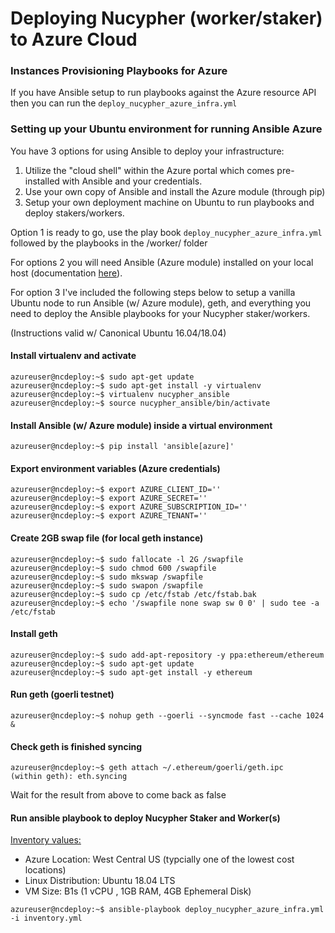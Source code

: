# Deploying Nucypher (worker/staker) to Azure Cloud


### Instances Provisioning Playbooks for Azure

If you have Ansible setup to run playbooks against the Azure resource API then you can run the `deploy_nucypher_azure_infra.yml`


### Setting up your Ubuntu environment for running Ansible Azure

You have 3 options for using Ansible to deploy your infrastructure:

1. Utilize the "cloud shell" within the Azure portal which comes pre-installed with Ansible and your credentials.
2. Use your own copy of Ansible and install the Azure module (through pip)
3. Setup your own deployment machine on Ubuntu to run playbooks and deploy stakers/workers.

Option 1 is ready to go, use the play book `deploy_nucypher_azure_infra.yml` followed by the playbooks in the /worker/ folder

For options 2 you will need Ansible (Azure module) installed on your local host (documentation [here](https://docs.ansible.com/ansible/latest/scenario_guides/guide_azure.html)).

For option 3 I've included the following steps below to setup a vanilla Ubuntu node to run Ansible (w/ Azure module), geth, and everything you need to deploy the Ansible playbooks for your Nucypher staker/workers.

(Instructions valid w/ Canonical Ubuntu 16.04/18.04)


#### Install virtualenv and activate
```console
azureuser@ncdeploy:~$ sudo apt-get update
azureuser@ncdeploy:~$ sudo apt-get install -y virtualenv
azureuser@ncdeploy:~$ virtualenv nucypher_ansible
azureuser@ncdeploy:~$ source nucypher_ansible/bin/activate
```
#### Install Ansible (w/ Azure module) inside a virtual environment
```console
azureuser@ncdeploy:~$ pip install 'ansible[azure]'
```
#### Export environment variables (Azure credentials)
```console
azureuser@ncdeploy:~$ export AZURE_CLIENT_ID=''
azureuser@ncdeploy:~$ export AZURE_SECRET=''
azureuser@ncdeploy:~$ export AZURE_SUBSCRIPTION_ID=''
azureuser@ncdeploy:~$ export AZURE_TENANT=''
```
#### Create 2GB swap file (for local geth instance)
```console
azureuser@ncdeploy:~$ sudo fallocate -l 2G /swapfile
azureuser@ncdeploy:~$ sudo chmod 600 /swapfile
azureuser@ncdeploy:~$ sudo mkswap /swapfile
azureuser@ncdeploy:~$ sudo swapon /swapfile
azureuser@ncdeploy:~$ sudo cp /etc/fstab /etc/fstab.bak
azureuser@ncdeploy:~$ echo '/swapfile none swap sw 0 0' | sudo tee -a /etc/fstab
```
#### Install geth
```console
azureuser@ncdeploy:~$ sudo add-apt-repository -y ppa:ethereum/ethereum
azureuser@ncdeploy:~$ sudo apt-get update
azureuser@ncdeploy:~$ sudo apt-get install -y ethereum
```
#### Run geth (goerli testnet)
```console
azureuser@ncdeploy:~$ nohup geth --goerli --syncmode fast --cache 1024 &
```
#### Check geth is finished syncing
```console
azureuser@ncdeploy:~$ geth attach ~/.ethereum/goerli/geth.ipc
(within geth): eth.syncing
```
Wait for the result from above to come back as false

#### Run ansible playbook to deploy Nucypher Staker and Worker(s)



<ins>Inventory values:</ins>
* Azure Location: West Central US (typcially one of the lowest cost locations)
* Linux Distribution: Ubuntu 18.04 LTS
* VM Size: B1s (1 vCPU , 1GB RAM, 4GB Ephemeral Disk)
```console
azureuser@ncdeploy:~$ ansible-playbook deploy_nucypher_azure_infra.yml -i inventory.yml
```
